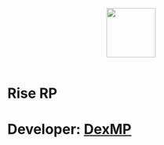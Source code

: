 <div align="center">
  <a href="https://github.com/DexMP">
    <img width="100" height="100" src="https://sharix.dexmp.now.sh">
  </a>
  <br>
  <br>
</div>

# Rise RP

# Developer: <a href="https://vk.com/dexmp">DexMP</a>

